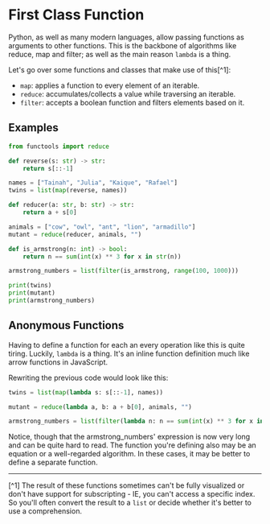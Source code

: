 # First Class Function

Python, as well as many modern languages, allow passing functions as arguments to other functions. This is the backbone of algorithms like reduce, map and filter; as well as the main reason `lambda` is a thing.

Let's go over some functions and classes that make use of this[^1]:

- `map`: applies a function to every element of an iterable.
- `reduce`: accumulates/collects a value while traversing an iterable.
- `filter`: accepts a boolean function and filters elements based on it.

## Examples

```python
from functools import reduce

def reverse(s: str) -> str:
    return s[::-1]

names = ["Tainah", "Julia", "Kaique", "Rafael"]
twins = list(map(reverse, names))

def reducer(a: str, b: str) -> str:
    return a + s[0]

animals = ["cow", "owl", "ant", "lion", "armadillo"]
mutant = reduce(reducer, animals, "")

def is_armstrong(n: int) -> bool:
    return n == sum(int(x) ** 3 for x in str(n))

armstrong_numbers = list(filter(is_armstrong, range(100, 1000)))

print(twins)
print(mutant)
print(armstrong_numbers)
```

## Anonymous Functions

Having to define a function for each an every operation like this is quite tiring. Luckily, `lambda` is a thing. It's an inline function definition much like arrow functions in JavaScript.

Rewriting the previous code would look like this:

```python
twins = list(map(lambda s: s[::-1], names))

mutant = reduce(lambda a, b: a + b[0], animals, "")

armstrong_numbers = list(filter(lambda n: n == sum(int(x) ** 3 for x in str(n)), range(100, 1000)))
```

Notice, though that the armstrong_numbers' expression is now very long and can be quite hard to read. The function you're defining also may be an equation or a well-regarded algorithm. In these cases, it may be better to define a separate function.

---

[^1] The result of these functions sometimes can't be fully visualized or don't have support for subscripting - IE, you can't access a specific index. So you'll often convert the result to a `list` or decide whether it's better to use a comprehension.
